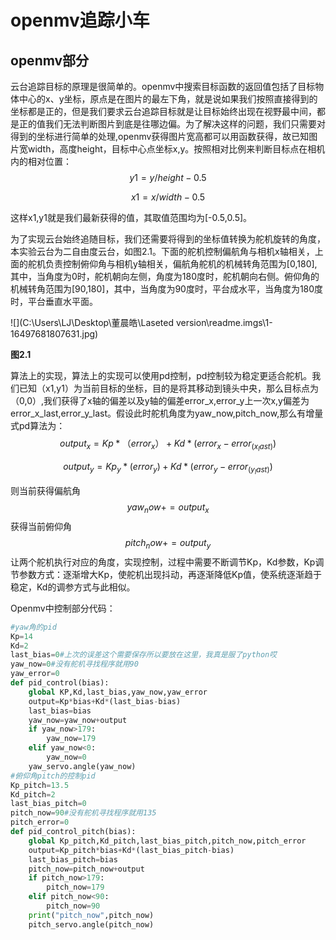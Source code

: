 # openmv追踪小车

## openmv部分

云台追踪目标的原理是很简单的。openmv中搜索目标函数的返回值包括了目标物体中心的x、y坐标，原点是在图片的最左下角，就是说如果我们按照直接得到的坐标都是正的，但是我们要求云台追踪目标就是让目标始终出现在视野最中间，都是正的值我们无法判断图片到底是往哪边偏。为了解决这样的问题，我们只需要对得到的坐标进行简单的处理,openmv获得图片宽高都可以用函数获得，故已知图片宽width，高度height，目标中心点坐标x,y。按照相对比例来判断目标点在相机内的相对位置：
$$
y1=y/height-0.5
$$

$$
x1=x/width-0.5
$$

这样x1,y1就是我们最新获得的值，其取值范围均为[-0.5,0.5]。

为了实现云台始终追随目标，我们还需要将得到的坐标值转换为舵机旋转的角度，本实验云台为二自由度云台，如图2.1。下面的舵机控制偏航角与相机x轴相关，上面的舵机负责控制俯仰角与相机y轴相关，偏航角舵机的机械转角范围为[0,180],其中，当角度为0时，舵机朝向左侧，角度为180度时，舵机朝向右侧。俯仰角的机械转角范围为[90,180]，其中，当角度为90度时，平台成水平，当角度为180度时，平台垂直水平面。

![](C:\Users\LJ\Desktop\董晨皓\Laseted version\readme.imgs\1-16497681807631.jpg)

**图2.1**

算法上的实现，算法上的实现可以使用pd控制，pd控制较为稳定更适合舵机。我们已知（x1,y1）为当前目标的坐标，目的是将其移动到镜头中央，那么目标点为（0,0）,我们获得了x轴的偏差以及y轴的偏差error_x,error_y上一次x,y偏差为error_x_last,error_y_last。假设此时舵机角度为yaw_now,pitch_now,那么有增量式pd算法为：
$$
output_x=Kp*（error_x ）+Kd*(error_x-error_(x_last ))
$$

$$
output_y=Kp_y*(error_y )+Kd*(error_y-error_(y_last ))
$$

则当前获得偏航角
$$
yaw_now+=output_x
$$
获得当前俯仰角
$$
pitch_now+=output_y
$$
让两个舵机执行对应的角度，实现控制，过程中需要不断调节Kp，Kd参数，Kp调节参数方式：逐渐增大Kp，使舵机出现抖动，再逐渐降低Kp值，使系统逐渐趋于稳定，Kd的调参方式与此相似。

Openmv中控制部分代码：

```python
#yaw角的pid
Kp=14
Kd=2
last_bias=0#上次的误差这个需要保存所以要放在这里，我真是服了python哎
yaw_now=0#没有舵机寻找程序就用90
yaw_error=0
def pid_control(bias):
    global KP,Kd,last_bias,yaw_now,yaw_error
    output=Kp*bias+Kd*(last_bias-bias)
    last_bias=bias
    yaw_now=yaw_now+output
    if yaw_now>179:
        yaw_now=179
    elif yaw_now<0:
        yaw_now=0
    yaw_servo.angle(yaw_now)
#俯仰角pitch的控制pid
Kp_pitch=13.5
Kd_pitch=2
last_bias_pitch=0
pitch_now=90#没有舵机寻找程序就用135
pitch_error=0
def pid_control_pitch(bias):
    global Kp_pitch,Kd_pitch,last_bias_pitch,pitch_now,pitch_error
    output=Kp_pitch*bias+Kd*(last_bias_pitch-bias)
    last_bias_pitch=bias
    pitch_now=pitch_now+output
    if pitch_now>179:
        pitch_now=179
    elif pitch_now<90:
        pitch_now=90
    print("pitch_now",pitch_now)
    pitch_servo.angle(pitch_now)
```

